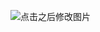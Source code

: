 ![点击之后修改图片](http://img.blog.csdn.net/20161211000526698?watermark/2/text/aHR0cDovL2Jsb2cuY3Nkbi5uZXQvbG93cHJvZmlsZV9jb2Rpbmc=/font/5a6L5L2T/fontsize/400/fill/I0JBQkFCMA==/dissolve/70/gravity/SouthEast)
